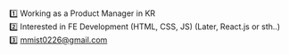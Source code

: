 1️⃣ Working as a Product Manager in KR <br>
2️⃣ Interested in FE Development (HTML, CSS, JS) (Later, React.js or sth..) <br> 
3️⃣ mmist0226@gmail.com
